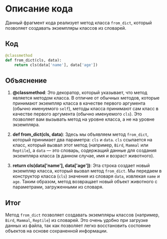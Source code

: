 # Описание кода

Данный фрагмент кода реализует метод класса `from_dict`, который позволяет создавать экземпляры классов из словарей.

## Код

```python
@classmethod
def from_dict(cls, data):
    return cls(data['name'], data['age'])
```

## Объяснение

1. **@classmethod**: Это декоратор, который указывает, что метод является методом класса. В отличие от обычных методов, которые принимают экземпляр класса в качестве первого аргумента (обычно именуемого `self`), методы класса принимают сам класс в качестве первого аргумента (обычно именуемого `cls`). Это позволяет вам вызывать метод на уровне класса, а не на уровне экземпляра.

2. **def from_dict(cls, data)**: Здесь мы объявляем метод `from_dict`, который принимает два параметра: `cls` и `data`. `cls` ссылается на класс, который вызвал этот метод (например, `Bird`, `Mammal` или `Reptile`), а `data` — это словарь, содержащий данные для создания экземпляра класса (в данном случае, имя и возраст животного).

3. **return cls(data['name'], data['age'])**: Эта строка создает новый экземпляр класса, который вызвал метод `from_dict`. Мы передаем в конструктор класса (`cls`) значения из словаря `data`, извлекая `name` и `age`. Таким образом, метод возвращает новый объект животного с параметрами, загруженными из словаря.

## Итог

Метод `from_dict` позволяет создавать экземпляры классов (например, `Bird`, `Mammal`, `Reptile`) из словарей. Это очень удобно при загрузке данных из файла, так как позволяет легко восстановить состояние объектов на основе сохраненной информации.
